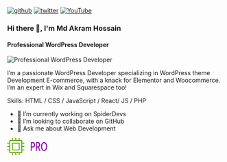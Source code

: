 [<img src='https://cdn.jsdelivr.net/npm/simple-icons@3.0.1/icons/github.svg' alt='github' height='40'>](https://github.com/akram73)  [<img src='https://cdn.jsdelivr.net/npm/simple-icons@3.0.1/icons/twitter.svg' alt='twitter' height='40'>](https://twitter.com/@AkramHossain73)  [<img src='https://cdn.jsdelivr.net/npm/simple-icons@3.0.1/icons/youtube.svg' alt='YouTube' height='40'>](https://www.youtube.com/channel/@muhammadakramhossain450)  

### Hi there 👋, I'm Md Akram Hossain
#### Professional WordPress Developer
![Professional WordPress Developer](https://pbs.twimg.com/profile_banners/1755827558837534720/1707458821/600x200)

I’m a passionate WordPress Developer specializing in WordPress theme Development E-commerce, with a knack for Elementor and Woocommerce. I’m an expert in Wix and Squarespace too!

Skills: HTML / CSS / JavaScript / React/ JS / PHP 

- 🔭 I’m currently working on SpiderDevs 
- 👯 I’m looking to collaborate on GitHub 
- 💬 Ask me about Web Development 




<a href='https://docs.github.com/en/developers'><img src='https://raw.githubusercontent.com/acervenky/animated-github-badges/master/assets/devbadge.gif' width='40' height='40'></a> <a href='https://github.com/pricing'><img src='https://raw.githubusercontent.com/acervenky/animated-github-badges/master/assets/pro.gif' width='40' height='40'></a> 

